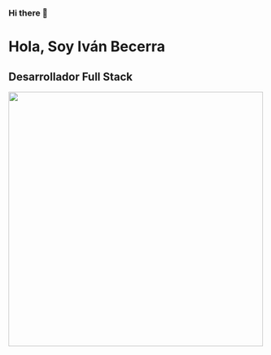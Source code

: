 ### Hi there 👋

<div>
<h1>Hola, Soy Iván Becerra</h1>
  <h2>Desarrollador Full Stack</h2>
<img src="https://media.giphy.com/media/qgQUggAC3Pfv687qPC/giphy.gif" width="500" />
</div>

<!--
**IvanBecerraA/IvanBecerraA** is a ✨ _special_ ✨ repository because its `README.md` (this file) appears on your GitHub profile.

Here are some ideas to get you started:

- 🔭 I’m currently working on ...
- 🌱 I’m currently learning ...
- 👯 I’m looking to collaborate on ...
- 🤔 I’m looking for help with ...
- 💬 Ask me about ...
- 📫 How to reach me: ...
- 😄 Pronouns: ...
- ⚡ Fun fact: ...
-->
